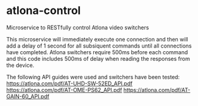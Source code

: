 # atlona-control
Microservice to RESTfully control Atlona video switchers

This microservice will immediately execute one connection and then will add a delay of 1 second for all subsiquent commands until all connections have completed.  Atlona switchers require 500ms before each command and this code includes 500ms of delay when reading the responses from the device.  

The following API guides were used and switchers have been tested:
https://atlona.com/pdf/AT-UHD-SW-52ED_API.pdf
https://atlona.com/pdf/AT-OME-PS62_API.pdf
https://atlona.com/pdf/AT-GAIN-60_API.pdf
